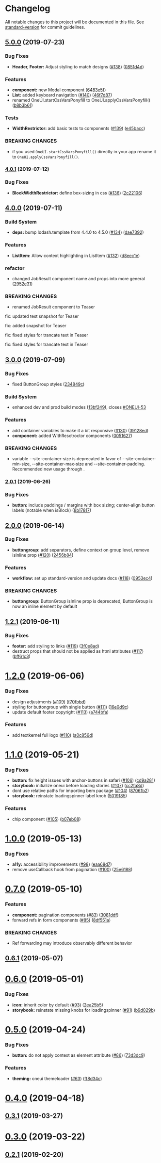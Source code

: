 # Changelog

All notable changes to this project will be documented in this file. See [standard-version](https://github.com/conventional-changelog/standard-version) for commit guidelines.

## [5.0.0](https://github.com/textkernel/oneui/compare/4.0.1...5.0.0) (2019-07-23)


### Bug Fixes

* **Header, Footer:** Adjust styling to match designs ([#138](https://github.com/textkernel/oneui/issues/138)) ([0851d4d](https://github.com/textkernel/oneui/commit/0851d4d))


### Features

* **component:** new Modal component ([6483e5f](https://github.com/textkernel/oneui/commit/6483e5f))
* **List:** added keyboard navigation ([#140](https://github.com/textkernel/oneui/issues/140)) ([46f7d87](https://github.com/textkernel/oneui/commit/46f7d87))
* renamed OneUI.startCssVarsPonyfill to OneUI.applyCssVarsPonyfill() ([b8b3b61](https://github.com/textkernel/oneui/commit/b8b3b61))


### Tests

* **WidthRestrictor:** add basic tests to components ([#139](https://github.com/textkernel/oneui/issues/139)) ([e45bacc](https://github.com/textkernel/oneui/commit/e45bacc))


### BREAKING CHANGES

* if you used `OneUI.startCssVarsPonyfill()` directly in your app
rename it to `OneUI.applyCssVarsPonyfill()`.



### [4.0.1](https://github.com/textkernel/oneui/compare/4.0.0...4.0.1) (2019-07-12)


### Bug Fixes

* **BlockWidthRestrictor:** define box-sizing in css ([#136](https://github.com/textkernel/oneui/issues/136)) ([2c22106](https://github.com/textkernel/oneui/commit/2c22106))



## [4.0.0](https://github.com/textkernel/oneui/compare/3.0.0...4.0.0) (2019-07-11)


### Build System

* **deps:** bump lodash.template from 4.4.0 to 4.5.0 ([#134](https://github.com/textkernel/oneui/issues/134)) ([dae7392](https://github.com/textkernel/oneui/commit/dae7392))


### Features

* **ListItem:** Allow context highlighting in ListItem ([#132](https://github.com/textkernel/oneui/issues/132)) ([d8eec1e](https://github.com/textkernel/oneui/commit/d8eec1e))


### refactor

* changed JobResult component name and props into more general ([2952e31](https://github.com/textkernel/oneui/commit/2952e31))


### BREAKING CHANGES

* renamed JobResult component to Teaser

fix: updated test snapshot for Teaser

fix: added snapshot for Teaser

fix: fixed styles for trancate text in Teaser

fix: fixed styles for trancate text in Teaser



## [3.0.0](https://github.com/textkernel/oneui/compare/2.0.1...3.0.0) (2019-07-09)


### Bug Fixes

* fixed ButtonGroup styles ([234849c](https://github.com/textkernel/oneui/commit/234849c))


### Build System

* enhanced dev and prod build modes ([13bf249](https://github.com/textkernel/oneui/commit/13bf249)), closes [#ONEUI-53](https://github.com/textkernel/oneui/issues/ONEUI-53)


### Features

* add container variables to make it a bit responsive ([#130](https://github.com/textkernel/oneui/issues/130)) ([39128ed](https://github.com/textkernel/oneui/commit/39128ed))
* **component:** added WithResctroctor components ([0051627](https://github.com/textkernel/oneui/commit/0051627))


### BREAKING CHANGES

* variable --site-container-size is deprecated in favor of --site-container-min-size, --site-container-max-size and --site-container-padding. Recommended new usage through <PageWidthRestrictor>.



### [2.0.1](https://github.com/textkernel/oneui/compare/2.0.0...2.0.1) (2019-06-26)


### Bug Fixes

* **button:** include paddings / margins with box sizing; center-align button labels (notable when isBlock) ([8b17817](https://github.com/textkernel/oneui/commit/8b17817))



## [2.0.0](https://github.com/textkernel/oneui/compare/1.2.1...2.0.0) (2019-06-14)


### Bug Fixes

* **buttongroup:** add separators, define context on group level, remove isInline prop ([#120](https://github.com/textkernel/oneui/issues/120)) ([2456b84](https://github.com/textkernel/oneui/commit/2456b84))


### Features

* **workflow:** set up standard-version and update docs ([#118](https://github.com/textkernel/oneui/issues/118)) ([0953ec4](https://github.com/textkernel/oneui/commit/0953ec4))


### BREAKING CHANGES

* **buttongroup:** ButtonGroup isInline prop is deprecated, ButtonGroup is now an inline element by default



## [1.2.1](https://github.com/textkernel/oneui/compare/1.2.0...1.2.1) (2019-06-11)


### Bug Fixes

* **footer:** add styling to links ([#119](https://github.com/textkernel/oneui/issues/119)) ([3f0e8ad](https://github.com/textkernel/oneui/commit/3f0e8ad))
* destruct props that should not be applied as html attributes ([#117](https://github.com/textkernel/oneui/issues/117)) ([bff61c3](https://github.com/textkernel/oneui/commit/bff61c3))



# [1.2.0](https://github.com/textkernel/oneui/compare/1.1.0...1.2.0) (2019-06-06)


### Bug Fixes

* design adjustments ([#109](https://github.com/textkernel/oneui/issues/109)) ([f70fbbd](https://github.com/textkernel/oneui/commit/f70fbbd))
* styling for buttongroup with single button ([#111](https://github.com/textkernel/oneui/issues/111)) ([16e0d9c](https://github.com/textkernel/oneui/commit/16e0d9c))
* update default footer copyright ([#113](https://github.com/textkernel/oneui/issues/113)) ([a744bfa](https://github.com/textkernel/oneui/commit/a744bfa))


### Features

* add textkernel full logo ([#110](https://github.com/textkernel/oneui/issues/110)) ([a0c856d](https://github.com/textkernel/oneui/commit/a0c856d))



# [1.1.0](https://github.com/textkernel/oneui/compare/1.0.0...1.1.0) (2019-05-21)


### Bug Fixes

* **button:** fix height issues with anchor-buttons in safari ([#106](https://github.com/textkernel/oneui/issues/106)) ([cd9a281](https://github.com/textkernel/oneui/commit/cd9a281))
* **storybook:** initialize oneui before loading stories ([#107](https://github.com/textkernel/oneui/issues/107)) ([cc2fa8d](https://github.com/textkernel/oneui/commit/cc2fa8d))
* dont use relative paths for importing bem package ([#104](https://github.com/textkernel/oneui/issues/104)) ([87061b2](https://github.com/textkernel/oneui/commit/87061b2))
* **storybook:** reinstate loadingspinner label knob ([5019185](https://github.com/textkernel/oneui/commit/5019185))


### Features

* chip component ([#105](https://github.com/textkernel/oneui/issues/105)) ([b07eb08](https://github.com/textkernel/oneui/commit/b07eb08))



# [1.0.0](https://github.com/textkernel/oneui/compare/0.7.0...1.0.0) (2019-05-13)


### Bug Fixes

* **a11y:** accessibility improvements ([#98](https://github.com/textkernel/oneui/issues/98)) ([eaa68d7](https://github.com/textkernel/oneui/commit/eaa68d7))
* remove useCallback hook from pagination ([#100](https://github.com/textkernel/oneui/issues/100)) ([25e6188](https://github.com/textkernel/oneui/commit/25e6188))



# [0.7.0](https://github.com/textkernel/oneui/compare/0.6.1...0.7.0) (2019-05-10)


### Features

* **component:** pagination components ([#83](https://github.com/textkernel/oneui/issues/83)) ([3081ddf](https://github.com/textkernel/oneui/commit/3081ddf))
* forward refs in form components ([#85](https://github.com/textkernel/oneui/issues/85)) ([8df551a](https://github.com/textkernel/oneui/commit/8df551a))


### BREAKING CHANGES

* Ref forwarding may introduce observably different behavior



## [0.6.1](https://github.com/textkernel/oneui/compare/0.6.0...0.6.1) (2019-05-07)



# [0.6.0](https://github.com/textkernel/oneui/compare/0.5.0...0.6.0) (2019-05-01)


### Bug Fixes

* **icon:** inherit color by default ([#93](https://github.com/textkernel/oneui/issues/93)) ([2ea25b5](https://github.com/textkernel/oneui/commit/2ea25b5))
* **storybook:** reinstate missing knobs for loadingspinner ([#91](https://github.com/textkernel/oneui/issues/91)) ([b9d029b](https://github.com/textkernel/oneui/commit/b9d029b))



# [0.5.0](https://github.com/textkernel/oneui/compare/0.4.0...0.5.0) (2019-04-24)


### Bug Fixes

* **button:** do not apply context as element attribute ([#86](https://github.com/textkernel/oneui/issues/86)) ([73d3dc9](https://github.com/textkernel/oneui/commit/73d3dc9))


### Features

* **theming:** oneui themeloader ([#63](https://github.com/textkernel/oneui/issues/63)) ([ff8d34c](https://github.com/textkernel/oneui/commit/ff8d34c))



# [0.4.0](https://github.com/textkernel/oneui/compare/0.3.1...0.4.0) (2019-04-18)



## [0.3.1](https://github.com/textkernel/oneui/compare/0.3.0...0.3.1) (2019-03-27)



# [0.3.0](https://github.com/textkernel/oneui/compare/0.2.1...0.3.0) (2019-03-22)



## [0.2.1](https://github.com/textkernel/oneui/compare/0.1.0...0.2.1) (2019-02-20)
